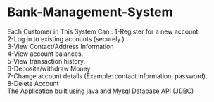 # Bank-Management-System
 Each Customer in This System Can :
 1-Register for a new account.</br>
 2-Log in to existing accounts (securely.)</br>
 3-View Contact/Address Information </br>
 4-View account balances.</br>
 5-View transaction history.</br>
 6-Deposite/withdraw Money</br>
 7-Change account details (Example: contact information, password).</br>
 8-Delete Account</br>
 The Application built using java and Mysql Database API (JDBC)</br>
